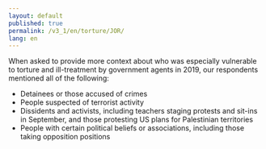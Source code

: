 ```yaml
---
layout: default
published: true
permalink: /v3_1/en/torture/JOR/
lang: en
---
```

When asked to provide more context about who was especially vulnerable to torture and ill-treatment by government agents in 2019, our respondents mentioned all of the following:  

- Detainees or those accused of crimes 
- People suspected of terrorist activity
- Dissidents and activists, including teachers staging protests and sit-ins in September, and those protesting US plans for Palestinian territories 
- People with certain political beliefs or associations, including those taking opposition positions
  
